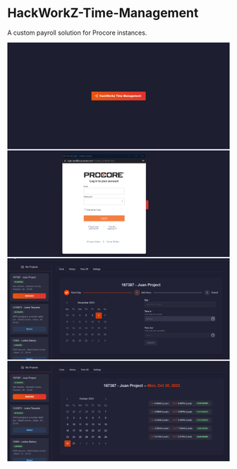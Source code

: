 # HackWorkZ-Time-Management
A custom payroll solution for Procore instances.


![Image 1](./1.png)
![Image 1](./2.png)
![Image 1](./3.png)
![Image 1](./4.png)
